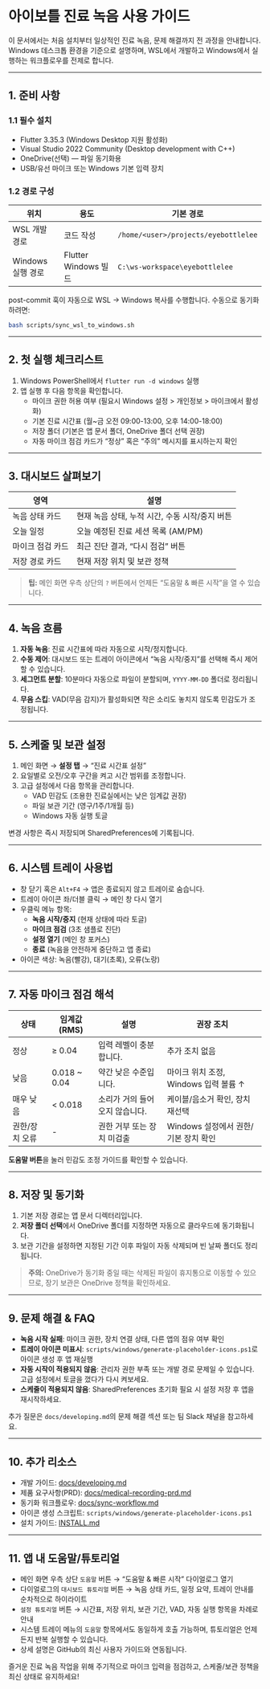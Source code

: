 # 아이보틀 진료 녹음 사용 가이드

이 문서에서는 처음 설치부터 일상적인 진료 녹음, 문제 해결까지 전 과정을 안내합니다. Windows 데스크톱 환경을 기준으로 설명하며, WSL에서 개발하고 Windows에서 실행하는 워크플로우를 전제로 합니다.

---

## 1. 준비 사항

### 1.1 필수 설치
- Flutter 3.35.3 (Windows Desktop 지원 활성화)
- Visual Studio 2022 Community (Desktop development with C++)
- OneDrive(선택) — 파일 동기화용
- USB/유선 마이크 또는 Windows 기본 입력 장치

### 1.2 경로 구성
| 위치 | 용도 | 기본 경로 |
| --- | --- | --- |
| WSL 개발 경로 | 코드 작성 | `/home/<user>/projects/eyebottlelee` |
| Windows 실행 경로 | Flutter Windows 빌드 | `C:\ws-workspace\eyebottlelee` |

post-commit 훅이 자동으로 WSL → Windows 복사를 수행합니다. 수동으로 동기화하려면:
```bash
bash scripts/sync_wsl_to_windows.sh
```

---

## 2. 첫 실행 체크리스트
1. Windows PowerShell에서 `flutter run -d windows` 실행
2. 앱 실행 후 다음 항목을 확인합니다.
   - 마이크 권한 허용 여부 (필요시 Windows 설정 > 개인정보 > 마이크에서 활성화)
   - 기본 진료 시간표 (월~금 오전 09:00-13:00, 오후 14:00-18:00)
   - 저장 폴더 (기본은 앱 문서 폴더, OneDrive 폴더 선택 권장)
   - 자동 마이크 점검 카드가 “정상” 혹은 “주의” 메시지를 표시하는지 확인

---

## 3. 대시보드 살펴보기
| 영역 | 설명 |
| --- | --- |
| 녹음 상태 카드 | 현재 녹음 상태, 누적 시간, 수동 시작/중지 버튼 |
| 오늘 일정 | 오늘 예정된 진료 세션 목록 (AM/PM) |
| 마이크 점검 카드 | 최근 진단 결과, “다시 점검” 버튼 |
| 저장 경로 카드 | 현재 저장 위치 및 보관 정책 |

> **팁:** 메인 화면 우측 상단의 `?` 버튼에서 언제든 “도움말 & 빠른 시작”을 열 수 있습니다.

---

## 4. 녹음 흐름
1. **자동 녹음**: 진료 시간표에 따라 자동으로 시작/정지합니다.
2. **수동 제어**: 대시보드 또는 트레이 아이콘에서 “녹음 시작/중지”를 선택해 즉시 제어할 수 있습니다.
3. **세그먼트 분할**: 10분마다 자동으로 파일이 분할되며, `YYYY-MM-DD` 폴더로 정리됩니다.
4. **무음 스킵**: VAD(무음 감지)가 활성화되면 작은 소리도 놓치지 않도록 민감도가 조정됩니다.

---

## 5. 스케줄 및 보관 설정
1. 메인 화면 → **설정 탭** → “진료 시간표 설정”
2. 요일별로 오전/오후 구간을 켜고 시간 범위를 조정합니다.
3. 고급 설정에서 다음 항목을 관리합니다.
   - VAD 민감도 (조용한 진료실에서는 낮은 임계값 권장)
   - 파일 보관 기간 (영구/1주/1개월 등)
   - Windows 자동 실행 토글

변경 사항은 즉시 저장되며 SharedPreferences에 기록됩니다.

---

## 6. 시스템 트레이 사용법
- 창 닫기 혹은 `Alt+F4` → 앱은 종료되지 않고 트레이로 숨습니다.
- 트레이 아이콘 좌/더블 클릭 → 메인 창 다시 열기
- 우클릭 메뉴 항목:
  - **녹음 시작/중지** (현재 상태에 따라 토글)
  - **마이크 점검** (3초 샘플로 진단)
  - **설정 열기** (메인 창 포커스)
  - **종료** (녹음을 안전하게 중단하고 앱 종료)
- 아이콘 색상: 녹음(빨강), 대기(초록), 오류(노랑)

---

## 7. 자동 마이크 점검 해석
| 상태 | 임계값 (RMS) | 설명 | 권장 조치 |
| --- | --- | --- | --- |
| 정상 | ≥ 0.04 | 입력 레벨이 충분합니다. | 추가 조치 없음 |
| 낮음 | 0.018 ~ 0.04 | 약간 낮은 수준입니다. | 마이크 위치 조정, Windows 입력 볼륨 ↑ |
| 매우 낮음 | < 0.018 | 소리가 거의 들어오지 않습니다. | 케이블/음소거 확인, 장치 재선택 |
| 권한/장치 오류 | - | 권한 거부 또는 장치 미검출 | Windows 설정에서 권한/기본 장치 확인 |

**도움말 버튼**을 눌러 민감도 조정 가이드를 확인할 수 있습니다.

---

## 8. 저장 및 동기화
1. 기본 저장 경로는 앱 문서 디렉터리입니다.
2. **저장 폴더 선택**에서 OneDrive 폴더를 지정하면 자동으로 클라우드에 동기화됩니다.
3. 보관 기간을 설정하면 지정된 기간 이후 파일이 자동 삭제되며 빈 날짜 폴더도 정리됩니다.

> **주의:** OneDrive가 동기화 중일 때는 삭제된 파일이 휴지통으로 이동할 수 있으므로, 장기 보관은 OneDrive 정책을 확인하세요.

---

## 9. 문제 해결 & FAQ
- **녹음 시작 실패**: 마이크 권한, 장치 연결 상태, 다른 앱의 점유 여부 확인
- **트레이 아이콘 미표시**: `scripts/windows/generate-placeholder-icons.ps1`로 아이콘 생성 후 앱 재실행
- **자동 시작이 적용되지 않음**: 관리자 권한 부족 또는 개발 경로 문제일 수 있습니다. 고급 설정에서 토글을 껐다가 다시 켜보세요.
- **스케줄이 적용되지 않음**: SharedPreferences 초기화 필요 시 설정 저장 후 앱을 재시작하세요.

추가 질문은 `docs/developing.md`의 문제 해결 섹션 또는 팀 Slack 채널을 참고하세요.

---

## 10. 추가 리소스
- 개발 가이드: [docs/developing.md](./developing.md)
- 제품 요구사항(PRD): [docs/medical-recording-prd.md](./medical-recording-prd.md)
- 동기화 워크플로우: [docs/sync-workflow.md](./sync-workflow.md)
- 아이콘 생성 스크립트: `scripts/windows/generate-placeholder-icons.ps1`
- 설치 가이드: [INSTALL.md](../INSTALL.md)

---

## 11. 앱 내 도움말/튜토리얼
- 메인 화면 우측 상단 `도움말` 버튼 → “도움말 & 빠른 시작” 다이얼로그 열기
- 다이얼로그의 `대시보드 튜토리얼` 버튼 → 녹음 상태 카드, 일정 요약, 트레이 안내를 순차적으로 하이라이트
- `설정 튜토리얼` 버튼 → 시간표, 저장 위치, 보관 기간, VAD, 자동 실행 항목을 차례로 안내
- 시스템 트레이 메뉴의 `도움말` 항목에서도 동일하게 호출 가능하며, 튜토리얼은 언제든지 반복 실행할 수 있습니다.
- 상세 설명은 GitHub의 최신 사용자 가이드와 연동됩니다.

즐거운 진료 녹음 작업을 위해 주기적으로 마이크 입력을 점검하고, 스케줄/보관 정책을 최신 상태로 유지하세요!
